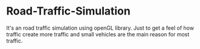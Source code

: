 # Road-Traffic-Simulation
It's an road traffic simulation using openGL library. Just to get a feel of how traffic create more traffic and small vehicles are the main reason for most traffic. 
